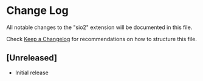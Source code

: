 # Change Log

All notable changes to the "sio2" extension will be documented in this file.

Check [Keep a Changelog](http://keepachangelog.com/) for recommendations on how to structure this file.

## [Unreleased]

- Initial release